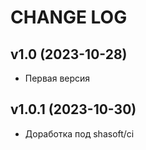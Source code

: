 CHANGE LOG
==========

## v1.0 (2023-10-28)
* Первая версия

## v1.0.1 (2023-10-30)
* Доработка под shasoft/ci